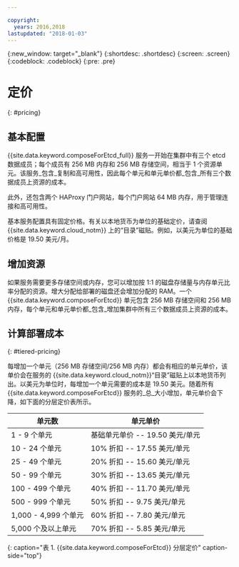 ```yaml
---

copyright:
  years: 2016,2018
lastupdated: "2018-01-03"
---
```


{:new_window: target="_blank"}
{:shortdesc: .shortdesc}
{:screen: .screen}
{:codeblock: .codeblock}
{:pre: .pre}

# 定价
{: #pricing}

## 基本配置

{{site.data.keyword.composeForEtcd_full}} 服务一开始在集群中有三个 etcd 数据成员；每个成员有 256 MB 内存和 256 MB 存储空间，相当于 1 个资源单元。该服务_包含_复制和高可用性，因此每个单元和单元单价都_包含_所有三个数据成员上资源的成本。

此外，还包含两个 HAProxy 门户网站，每个门户网站 64 MB 内存，用于管理连接和高可用性。

基本服务配置具有固定价格。有关以本地货币为单位的基础定价，请查阅 {{site.data.keyword.cloud_notm}} 上的“目录”磁贴。例如，以美元为单位的基础价格是 19.50 美元/月。

## 增加资源

如果服务需要更多存储空间或内存，您可以增加按 1:1 的磁盘存储量与内存单元比率分配的资源。增大分配给部署的磁盘还会增加分配的 RAM。一个 {{site.data.keyword.composeForEtcd}} 单元包含 256 MB 存储空间和 256 MB 内存，每个单元和单元单价都_包含_增加集群中所有三个数据成员上资源的成本。 

## 计算部署成本
{: #tiered-pricing}

每增加一个单元（256 MB 存储空间/256 MB 内存）都会有相应的单元单价，该单价会在服务的 {{site.data.keyword.cloud_notm}}“目录”磁贴上以本地货币列出。以美元为单位时，每增加一个单元需要的成本是 19.50 美元。随着所有 {{site.data.keyword.composeForEtcd}} 服务的_总_大小增加，单元单价会下降，如下面的分层定价表所示。

单元数|单元单价
----------|-----------
1 - 9 个单元|基础单元单价 -- 19.50 美元/单元
10 - 24 个单元|10% 折扣 -- 17.55 美元/单元
25 - 49 个单元|20% 折扣 -- 15.60 美元/单元
50 - 99 个单元|30% 折扣 -- 13.65 美元/单元
100 - 499 个单元|40% 折扣 -- 11.70 美元/单元
500 - 999 个单元|50% 折扣 -- 9.75 美元/单元
1,000 - 4,999 个单元|60% 折扣 -- 7.80 美元/单元
5,000 个及以上单元|70% 折扣 -- 5.85 美元/单元
{: caption="表 1. {{site.data.keyword.composeForEtcd}} 分层定价" caption-side="top"}
